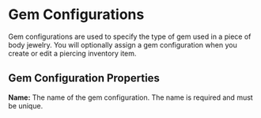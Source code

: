 # Gem Configurations

Gem configurations are used to specify the type of gem used in a piece of body jewelry. You will optionally assign a gem configuration when you create or edit a piercing inventory item.

## Gem Configuration Properties

**Name:** The name of the gem configuration. The name is required and must be unique.